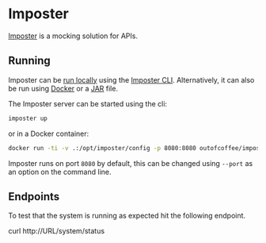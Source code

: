# Imposter

[Imposter](https://www.imposter.sh/) is a mocking solution for APIs.

## Running

Imposter can be [run locally](https://docs.imposter.sh/getting_started/) using the [Imposter CLI](https://docs.imposter.sh/run_imposter_cli/). Alternatively, it can also be run using [Docker](https://docs.imposter.sh/run_imposter_docker/) or a [JAR](https://docs.imposter.sh/run_imposter_jar/) file.

The Imposter server can be started using the cli:

```bash
imposter up
```

or in a Docker container:

```bash
docker run -ti -v .:/opt/imposter/config -p 8080:8080 outofcoffee/imposter
```

Imposter runs on port `8080` by default, this can be changed using `--port` as an option on the command line.

## Endpoints

To test that the system is running as expected hit the following endpoint.

curl http://URL/system/status

